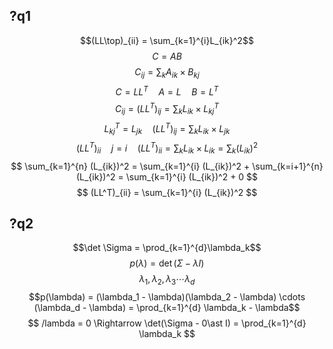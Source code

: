 ## ?q1 
$$(LL\top)_{ii} = \sum_{k=1}^{i}L_{ik}^2$$
$$
C = AB
$$
$$
C_{ij} = \sum_k A_{ik} \times B_{kj}
$$
$$
C = LL^T \quad A = L \quad B = L^T
$$
$$
C_{ij} = (LL^T)_{ij} = \sum_k L_{ik} \times L^T_{kj}
$$
$$
L^T_{kj} = L_{jk} \quad (LL^T)_{ij} = \sum_k L_{ik} \times L_{jk}
$$
$$
(LL^T)_{ii} \quad j = i \quad (LL^T)_{ii} = \sum_k L_{ik} \times L_{ik} = \sum_k (L_{ik})^2
$$
$$ 
\sum_{k=1}^{n} (L_{ik})^2 = \sum_{k=1}^{i} (L_{ik})^2 + \sum_{k=i+1}^{n} (L_{ik})^2 = \sum_{k=1}^{i} (L_{ik})^2 + 0
$$
$$
(LL^T)_{ii} = \sum_{k=1}^{i} (L_{ik})^2
$$

## ?q2
$$\det \Sigma = \prod_{k=1}^{d}\lambda_k$$
$$p(\lambda) = \det(\Sigma - \lambda I)$$
$$\lambda_1 ,\lambda_2 ,\lambda_3 \cdots \lambda_d$$
$$p(\lambda) = (\lambda_1 - \lambda)(\lambda_2 - \lambda) \cdots (\lambda_d - \lambda) = \prod_{k=1}^{d} \lambda_k - \lambda$$
$$
/lambda = 0 \Rightarrow \det(\Sigma - 0\ast I) = \prod_{k=1}^{d} \lambda_k
$$